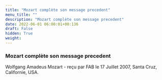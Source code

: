 ```yaml
---
title: "Mozart complète son message precedent"
menu_title: ""
description: "Mozart complète son message precedent"
date: 2022-06-01 06:00:01+00:136
draft: False
hidden: True
weight:
---
```

### Mozart complète son message precedent

Wolfgang Amadeus Mozart - reçu par FAB le 17 Juillet 2007, Santa Cruz, Californie, USA.



